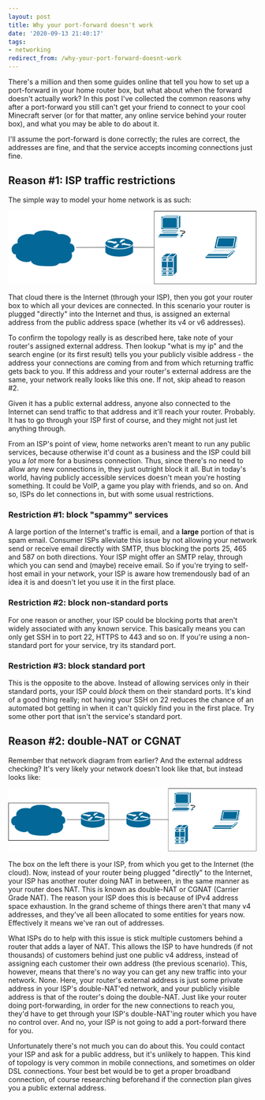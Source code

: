 ```yaml
---
layout: post
title: Why your port-forward doesn't work
date: '2020-09-13 21:40:17'
tags:
- networking
redirect_from: /why-your-port-forward-doesnt-work
---
```


There's a million and then some guides online that tell you how to set up a port-forward in your home router box, but what about when the forward doesn't actually work? In this post I've collected the common reasons why after a port-forward you still can't get your friend to connect to your cool Minecraft server (or for that matter, any online service behind your router box), and what you may be able to do about it.

I'll assume the port-forward is done correctly; the rules are correct, the addresses are fine, and that the service accepts incoming connections just fine.

## Reason #1: ISP traffic restrictions

The simple way to model your home network is as such:

![Simple home network diagram](/assets/2020/08/port-forward-1.png)

That cloud there is the Internet (through your ISP), then you got your router box to which all your devices are connected. In this scenario your router is plugged "directly" into the Internet and thus, is assigned an external address from the public address space (whether its v4 or v6 addresses).

To confirm the topology really is as described here, take note of your router's assigned external address. Then lookup "what is my ip" and the search engine (or its first result) tells you your publicly visible address - the address your connections are coming from and from which returning traffic gets back to you. If this address and your router's external address are the same, your network really looks like this one. If not, skip ahead to reason #2.

Given it has a public external address, anyone also connected to the Internet can send traffic to that address and it'll reach your router. Probably. It has to go through your ISP first of course, and they might not just let anything through.

From an ISP's point of view, home networks aren't meant to run any public services, because otherwise it'd count as a business and the ISP could bill you a _lot_ more for a business connection. Thus, since there's no need to allow any new connections in, they just outright block it all. But in today's world, having publicly accessible services doesn't mean you're hosting something. It could be VoIP, a game you play with friends, and so on. And so, ISPs do let connections in, but with some usual restrictions.

### Restriction #1: block "spammy" services

A large portion of the Internet's traffic is email, and a **large** portion of that is spam email. Consumer ISPs alleviate this issue by not allowing your network send or receive email directly with SMTP, thus blocking the ports 25, 465 and 587 on both directions. Your ISP might offer an SMTP relay, through which you can send and (maybe) receive email. So if you're trying to self-host email in your network, your ISP is aware how tremendously bad of an idea it is and doesn't let you use it in the first place.

### Restriction #2: block non-standard ports

For one reason or another, your ISP could be blocking ports that aren't widely associated with any known service. This basically means you can only get SSH in to port 22, HTTPS to 443 and so on. If you're using a non-standard port for your service, try its standard port.

### Restriction #3: block standard port

This is the opposite to the above. Instead of allowing services only in their standard ports, your ISP could _block_ them on their standard ports. It's kind of a good thing really; not having your SSH on 22 reduces the chance of an automated bot getting in when it can't quickly find you in the first place. Try some other port that isn't the service's standard port.

## Reason #2: double-NAT or CGNAT

Remember that network diagram from earlier? And the external address checking? It's very likely your network doesn't look like that, but instead looks like:

![Much more realistic network diagram](/assets/2020/08/port-forward-2.png)

The box on the left there is your ISP, from which you get to the Internet (the cloud). Now, instead of your router being plugged "directly" to the Internet, your ISP has another router doing NAT in between, in the same manner as your router does NAT. This is known as double-NAT or CGNAT (Carrier Grade NAT). The reason your ISP does this is because of IPv4 address space exhaustion. In the grand scheme of things there aren't that many v4 addresses, and they've all been allocated to some entities for years now. Effectively it means we've ran out of addresses.

What ISPs do to help with this issue is stick multiple customers behind a router that adds a layer of NAT. This allows the ISP to have hundreds (if not thousands) of customers behind just one public v4 address, instead of assigning each customer their own address (the previous scenario). This, however, means that there's no way you can get any new traffic into your network. None. Here, your router's external address is just some private address in your ISP's double-NAT'ed network, and your publicly visible address is that of the router's doing the double-NAT. Just like your router doing port-forwarding, in order for the new connections to reach you, they'd have to get through your ISP's double-NAT'ing router which you have no control over. And no, your ISP is not going to add a port-forward there for you.

Unfortunately there's not much you can do about this. You could contact your ISP and ask for a public address, but it's unlikely to happen. This kind of topology is very common in mobile connections, and sometimes on older DSL connections. Your best bet would be to get a proper broadband connection, of course researching beforehand if the connection plan gives you a public external address.
